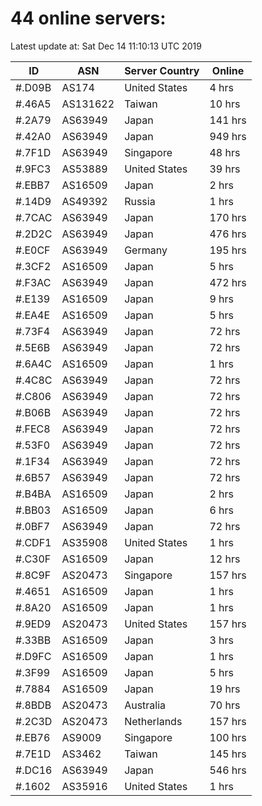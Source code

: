 # 44 online servers:

Latest update at: Sat Dec 14 11:10:13 UTC 2019

| ID | ASN | Server Country | Online |
| -- | --- | -------------- | ------ |
| #.D09B | AS174 | United States | 4 hrs |
| #.46A5 | AS131622 | Taiwan | 10 hrs |
| #.2A79 | AS63949 | Japan | 141 hrs |
| #.42A0 | AS63949 | Japan | 949 hrs |
| #.7F1D | AS63949 | Singapore | 48 hrs |
| #.9FC3 | AS53889 | United States | 39 hrs |
| #.EBB7 | AS16509 | Japan | 2 hrs |
| #.14D9 | AS49392 | Russia | 1 hrs |
| #.7CAC | AS63949 | Japan | 170 hrs |
| #.2D2C | AS63949 | Japan | 476 hrs |
| #.E0CF | AS63949 | Germany | 195 hrs |
| #.3CF2 | AS16509 | Japan | 5 hrs |
| #.F3AC | AS63949 | Japan | 472 hrs |
| #.E139 | AS16509 | Japan | 9 hrs |
| #.EA4E | AS16509 | Japan | 5 hrs |
| #.73F4 | AS63949 | Japan | 72 hrs |
| #.5E6B | AS63949 | Japan | 72 hrs |
| #.6A4C | AS16509 | Japan | 1 hrs |
| #.4C8C | AS63949 | Japan | 72 hrs |
| #.C806 | AS63949 | Japan | 72 hrs |
| #.B06B | AS63949 | Japan | 72 hrs |
| #.FEC8 | AS63949 | Japan | 72 hrs |
| #.53F0 | AS63949 | Japan | 72 hrs |
| #.1F34 | AS63949 | Japan | 72 hrs |
| #.6B57 | AS63949 | Japan | 72 hrs |
| #.B4BA | AS16509 | Japan | 2 hrs |
| #.BB03 | AS16509 | Japan | 6 hrs |
| #.0BF7 | AS63949 | Japan | 72 hrs |
| #.CDF1 | AS35908 | United States | 1 hrs |
| #.C30F | AS16509 | Japan | 12 hrs |
| #.8C9F | AS20473 | Singapore | 157 hrs |
| #.4651 | AS16509 | Japan | 1 hrs |
| #.8A20 | AS16509 | Japan | 1 hrs |
| #.9ED9 | AS20473 | United States | 157 hrs |
| #.33BB | AS16509 | Japan | 3 hrs |
| #.D9FC | AS16509 | Japan | 1 hrs |
| #.3F99 | AS16509 | Japan | 5 hrs |
| #.7884 | AS16509 | Japan | 19 hrs |
| #.8BDB | AS20473 | Australia | 70 hrs |
| #.2C3D | AS20473 | Netherlands | 157 hrs |
| #.EB76 | AS9009 | Singapore | 100 hrs |
| #.7E1D | AS3462 | Taiwan | 145 hrs |
| #.DC16 | AS63949 | Japan | 546 hrs |
| #.1602 | AS35916 | United States | 1 hrs |

